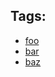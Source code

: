 <div class="au-body au-body--dark">
  <h2 class="au-display-sm">Tags:</h2>
  <ul class="au-tags au-tags--dark">
    <li><a href="#" class="js-focus-me">foo</a></li>
    <li><a href="#" class="js-focus-me">bar</a></li>
    <li><a href="#" class="js-focus-me">baz</a></li>
  </ul>
</div>
